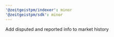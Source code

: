 ```yaml
---
'@zeitgeistpm/indexer': minor
'@zeitgeistpm/sdk': minor
---
```


Add disputed and reported info to market history

